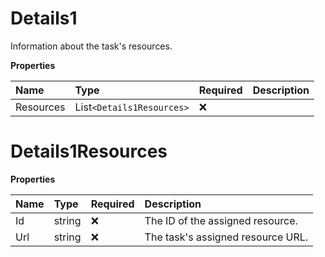 # Details1

Information about the task's resources.

**Properties**

| Name      | Type                    | Required | Description |
| :-------- | :---------------------- | :------- | :---------- |
| Resources | List`<Details1Resources>` | ❌       |             |

# Details1Resources

**Properties**

| Name | Type   | Required | Description                       |
| :--- | :----- | :------- | :-------------------------------- |
| Id   | string | ❌       | The ID of the assigned resource.  |
| Url  | string | ❌       | The task's assigned resource URL. |

<!-- This file was generated by liblab | https://liblab.com/ -->
